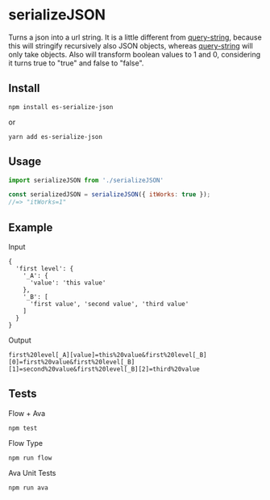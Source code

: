 # serializeJSON
Turns a json into a url string.
It is a little different from [query-string](https://github.com/sindresorhus/query-string), because this will stringify recursively also JSON objects, whereas [query-string](https://github.com/sindresorhus/query-string) will only take objects. Also will transform boolean values to 1 and 0, considering it turns true to "true" and false to "false".

## Install
```
npm install es-serialize-json
```
or
```
yarn add es-serialize-json
```

## Usage
```javascript
import serializeJSON from './serializeJSON'

const serializedJSON = serializeJSON({ itWorks: true });
//=> "itWorks=1"
```


## Example
Input
```
{
  'first level': {
    '_A': {
      'value': 'this value'
    },
    '_B': [
      'first value', 'second value', 'third value'
    ]
  }
}
```
Output
```
first%20level[_A][value]=this%20value&first%20level[_B][0]=first%20value&first%20level[_B][1]=second%20value&first%20level[_B][2]=third%20value
```


## Tests
Flow + Ava
```
npm test
```
Flow Type
```
npm run flow
```
Ava Unit Tests
```
npm run ava
```
